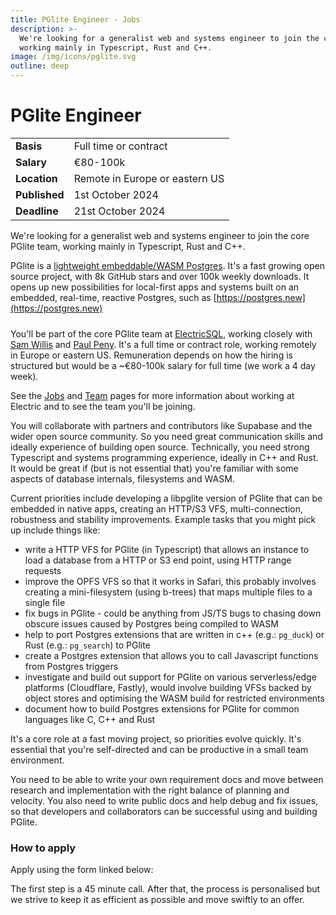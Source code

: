 ```yaml
---
title: PGlite Engineer - Jobs
description: >-
  We're looking for a generalist web and systems engineer to join the core PGlite team,
  working mainly in Typescript, Rust and C++.
image: /img/icons/pglite.svg
outline: deep
---
```


# PGlite Engineer

| | |
| ----- | -------- |
| **Basis** | Full time or contract |
| **Salary** | €80-100k |
| **Location** | Remote in Europe or eastern US |
| **Published** | 1st October 2024 |
| **Deadline**  | 21st October 2024 |

We're looking for a generalist web and systems engineer to join the core PGlite team, working mainly in Typescript, Rust and C++.

PGlite is a [lightweight embeddable/WASM Postgres](https://pglite.dev). It's a fast growing open source project, with 8k GitHub stars and over 100k weekly downloads. It opens up new possibilities for local-first apps and systems built on an embedded, real-time, reactive Postgres, such as [https://postgres.new](https://postgres.new)

<div style="max-width: 452px; margin: 24px 0">
  <div class="embed-container">
    <YoutubeEmbed video-id="ooWaPVvljlU" />
  </div>
</div>

You'll be part of the core PGlite team at [ElectricSQL](https://electric-sql.com/about/team), working closely with [Sam Willis](https://github.com/samwillis) and [Paul Peny](https://github.com/pmp-p). It's a full time or contract role, working remotely in Europe or eastern US. Remuneration depends on how the hiring is structured but would be a ~€80-100k salary for full time (we work a 4 day week).

See the [Jobs](/about/jobs/) and [Team](/about/team) pages for more information about working at Electric and to see the team you'll be joining.

You will collaborate with partners and contributors like Supabase and the wider open source community. So you need great communication skills and ideally experience of building open source. Technically, you need strong Typescript and systems programming experience, ideally in C++ and Rust. It would be great if (but is not essential that) you're familiar with some aspects of database internals, filesystems and WASM.

Current priorities include developing a libpglite version of PGlite that can be embedded in native apps, creating an HTTP/S3 VFS, multi-connection, robustness and stability improvements.  Example tasks that you might pick up include things like:

- write a HTTP VFS for PGlite (in Typescript) that allows an instance to load a database from a HTTP or S3 end point, using HTTP range requests
- improve the OPFS VFS so that it works in Safari, this probably involves creating a mini-filesystem (using b-trees) that maps multiple files to a single file
- fix bugs in PGlite - could be anything from JS/TS bugs to chasing down obscure issues caused by Postgres being compiled to WASM
- help to port Postgres extensions that are written in c++ (e.g.: `pg_duck`) or Rust (e.g.: `pg_search`) to PGlite
- create a Postgres extension that allows you to call Javascript functions from Postgres&nbsp;triggers
- investigate and build out support for PGlite on various serverless/edge platforms (Cloudflare, Fastly), would involve building VFSs backed by object stores and optimising the WASM build for restricted environments
- document how to build Postgres extensions for PGlite for common languages like <span class="no-wrap">C, C++ and Rust</span>

It's a core role at a fast moving project, so priorities evolve quickly. It's essential that you're self-directed and can be productive in a small team environment.

You need to be able to write your own requirement docs and move between research and implementation with the right balance of planning and velocity. You also need to write public docs and help debug and fix issues, so that developers and collaborators can be successful using and building PGlite.

### How to apply

Apply using the form linked below:

<VPButton
    href="https://airtable.com/appNnEkluhSOHeyQ1/pagm3FNVgH4DOVhUO/form"
    text="View application form"
    target="_blank"
/>

The first step is a 45 minute call. After that, the process is personalised but we strive to keep it as efficient as possible and move swiftly to an offer.
